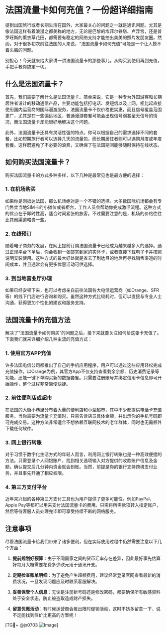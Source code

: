 # 法国流量卡如何充值？一份超详细指南

提到出国旅行或者长期生活在国外，大家最关心的问题之一就是通讯问题。尤其是像法国这样有着浪漫之都美称的地方，无论是巴黎的埃菲尔铁塔、卢浮宫，还是普罗旺斯的薰衣草花田，都需要有稳定的网络支持才能拍出美美的照片发朋友圈。然而，对于很多初次前往法国的人来说，“法国流量卡如何充值”可能是一个让人摸不着头脑的问题。

别担心！今天就来给大家讲一讲法国流量卡的那些事儿，从购买到使用再到充值，手把手教你搞定一切。

## 什么是法国流量卡？

首先，我们需要了解什么是法国流量卡。简单来说，它是一种专为外国游客和长期居住者设计的移动通信产品，主要功能包括打电话、发短信以及上网。相比起直接使用国内运营商的国际漫游服务，法国流量卡不仅价格更实惠，而且信号覆盖范围更广，尤其是在一些偏远地区，普通漫游套餐可能会出现信号弱甚至无信号的情况，而法国流量卡却能很好地解决这个问题。

此外，法国流量卡还具有灵活性强的特点。你可以根据自己的需求选择不同的套餐，比如短期旅行者可以选择几天的流量包，而长期居住者则可以选购月度或年度套餐。这样既避免了不必要的浪费，又确保了在法国期间能够随时保持在线状态。

## 如何购买法国流量卡？

购买法国流量卡的方式多种多样，以下几种是最常见也是最方便的选择：

### 1. 在机场购买

如果你是刚抵达法国，那么机场绝对是一个不错的选择。大多数国际机场都会有专门售卖当地SIM卡的小摊位或者柜台，工作人员会帮助你完成激活流程。这种方式的优点在于即时性高，适合时间紧张的旅客。不过需要注意的是，机场的价格往往比其他渠道略贵一些。

### 2. 在线预订

随着电子商务的发展，在网上提前订购法国流量卡已经成为越来越多人的选择。通过正规平台下单后，你会收到一张邮寄到家的实体卡，或者直接下载电子卡并按照说明安装使用。这种方式的最大好处就是省去了到达目的地后再寻找销售渠道的时间成本，并且通常会有更多优惠活动可供选择。

### 3. 到当地营业厅办理

如果已经安顿下来，也可以考虑亲自前往法国各大电信运营商（如Orange、SFR等）的线下门店进行咨询和购买。虽然这种方式比较耗时，但可以直接与专业人士沟通，获得更加个性化的建议和服务支持。

## 法国流量卡的充值方法

解决了“法国流量卡如何购买”的问题之后，接下来就要关注如何给这张卡充值了。下面我们就来详细介绍几种主流的充值方式：

### 1. 使用官方APP充值

许多法国电信公司都推出了自己的手机应用程序，用户可以通过这些应用轻松完成充值操作。以Orange为例，其官方App不仅支持查看剩余余额、历史消费记录等功能，还能一键下单购买新的数据套餐。只需要注册账号并绑定信用卡信息即可开始操作，整个过程非常简便快捷。

### 2. 前往便利店或超市

在法国的大街小巷里分布着大量的便利店和小型超市，其中不少都提供电话卡充值服务。当你需要为流量卡充值时，只需告诉店员具体金额，并出示你的手机号码即可完成交易。这种方法非常适合不想依赖互联网技术的老年群体，同时也无需额外下载任何软件。

### 3. 网上银行转账

对于习惯于数字化生活方式的年轻人而言，利用网上银行转账也是一种高效便捷的方法。只需登录个人网银账户，找到相关选项输入对方提供的收款账户信息及金额，确认提交后几分钟内资金就会到账。当然，前提是你的银行支持跨境支付业务，并且事先开通了相应权限。

### 4. 第三方支付平台

近年来兴起的各种第三方支付工具也为用户提供了更多可能性。例如PayPal、Apple Pay等都可以用来支付法国流量卡的费用。只需将所需款项转入指定账户，然后等待客服人员处理完毕即可享受持续不断的网络服务。

## 注意事项

尽管法国流量卡给我们带来了诸多便利，但在实际使用过程中仍然需要注意以下几个方面：

1. **提前规划好预算**：由于不同国家之间的货币汇率存在差异，因此最好事先估算好每月大概需要花费多少欧元用于通讯开支。
   
2. **定期检查账单明细**：为了避免产生超额费用，建议经常登录官网查看最新的消费状况，一旦发现问题应及时联系客服解决。
    
3. **妥善保管个人信息**：无论是注册新号码还是修改密码，都要确保所有敏感资料处于安全状态，防止被盗取造成财产损失。

4. **留意优惠活动**：有时候运营商会推出限时促销活动，这时不妨多留意一下，说不定能找到性价比更高的方案呢！

[TG💪+ @jx0703 ![Image](https://github.com/user-attachments/assets/dbca1d08-cadb-493c-b0ec-ad6f7a83f270)]